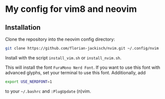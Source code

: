 # My config for vim8 and neovim

## Installation

Clone the repository into the neovim config directory:

```bash
git clone https://github.com/florian-jackisch/nvim.git ~/.config/nvim
```

Install with the script `install_vim.sh` or `install_nvim.sh`.

This will install the font `FuraMono Nerd Font`.
If you want to use this font with advanced glyphs, set your terminal to use this font.
Additionally, add

```bash
export USE_NERDFONT=1
```

to your `~/.bashrc` and `:PlugUpdate` (n)vim.
